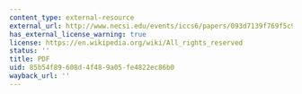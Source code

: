 ```yaml
---
content_type: external-resource
external_url: http://www.necsi.edu/events/iccs6/papers/093d7139f769f5c9d1984fc225af.pdf
has_external_license_warning: true
license: https://en.wikipedia.org/wiki/All_rights_reserved
status: ''
title: PDF
uid: 85b54f89-608d-4f48-9a05-fe4822ec86b0
wayback_url: ''
---
```

